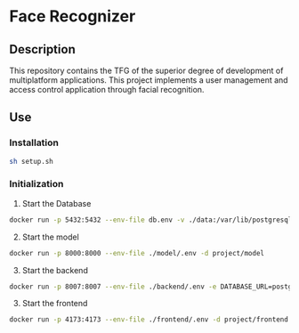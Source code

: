 # Face Recognizer

## Description

This repository contains the TFG of the superior degree of development of multiplatform applications. This project implements a user management and access control application through facial recognition.

## Use

### Installation

```bash
sh setup.sh
```

### Initialization

1. Start the Database

```bash
docker run -p 5432:5432 --env-file db.env -v ./data:/var/lib/postgresql/data -d postgres 
```

2. Start the model

```bash
docker run -p 8000:8000 --env-file ./model/.env -d project/model
```

3. Start the backend

```bash
docker run -p 8007:8007 --env-file ./backend/.env -e DATABASE_URL=postgresql://admin:admin@host.docker.internal:5432/postgres?schema=public -e MODEL_URL=http://host.docker.internal:8000 -d project/backend
```

3. Start the frontend

```bash
docker run -p 4173:4173 --env-file ./frontend/.env -d project/frontend
```

